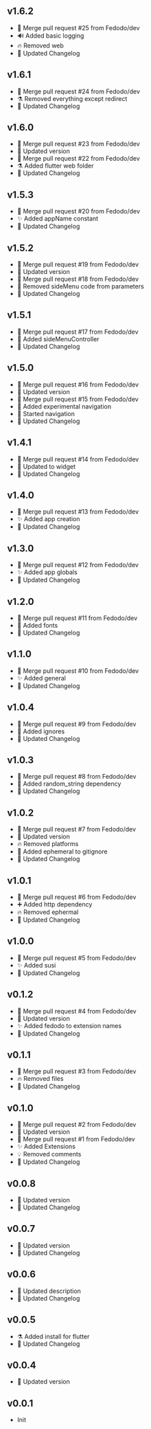 ## v1.6.2

-  🔀 Merge pull request #25 from Fedodo/dev
-  🔊 Added basic logging
-  🔥 Removed web
-  📝 Updated Changelog

## v1.6.1

-  🔀 Merge pull request #24 from Fedodo/dev
-  ⚗️ Removed everything except redirect
-  📝 Updated Changelog

## v1.6.0

-  🔀 Merge pull request #23 from Fedodo/dev
-  🔖 Updated version
-  🔀 Merge pull request #22 from Fedodo/dev
-  ⚗️ Added flutter web folder
-  📝 Updated Changelog

## v1.5.3

-  🔀 Merge pull request #20 from Fedodo/dev
-  ✨ Added appName constant
-  📝 Updated Changelog

## v1.5.2

-  🔀 Merge pull request #19 from Fedodo/dev
-  🔖 Updated version
-  🔀 Merge pull request #18 from Fedodo/dev
-  🚧 Removed sideMenu code from parameters
-  📝 Updated Changelog

## v1.5.1

-  🔀 Merge pull request #17 from Fedodo/dev
-  🚧 Added sideMenuController
-  📝 Updated Changelog

## v1.5.0

-  🔀 Merge pull request #16 from Fedodo/dev
-  🔖 Updated version
-  🔀 Merge pull request #15 from Fedodo/dev
-  🚧 Added experimental navigation
-  🚧 Started navigation
-  📝 Updated Changelog

## v1.4.1

-  🔀 Merge pull request #14 from Fedodo/dev
-  🐛 Updated to widget
-  📝 Updated Changelog

## v1.4.0

-  🔀 Merge pull request #13 from Fedodo/dev
-  ✨ Added app creation
-  📝 Updated Changelog

## v1.3.0

-  🔀 Merge pull request #12 from Fedodo/dev
-  ✨ Added app globals
-  📝 Updated Changelog

## v1.2.0

-  🔀 Merge pull request #11 from Fedodo/dev
-  🚚 Added fonts
-  📝 Updated Changelog

## v1.1.0

-  🔀 Merge pull request #10 from Fedodo/dev
-  ✨ Added general
-  📝 Updated Changelog

## v1.0.4

-  🔀 Merge pull request #9 from Fedodo/dev
-  💚 Added ignores
-  📝 Updated Changelog

## v1.0.3

-  🔀 Merge pull request #8 from Fedodo/dev
-  💚 Added random_string dependency
-  📝 Updated Changelog

## v1.0.2

-  🔀 Merge pull request #7 from Fedodo/dev
-  🔖 Updated version
-  🔥 Removed platforms
-  🙈 Added ephemeral to gitignore
-  📝 Updated Changelog

## v1.0.1

-  🔀 Merge pull request #6 from Fedodo/dev
-  ➕ Added http dependency
-  🔥 Removed ephermal
-  📝 Updated Changelog

## v1.0.0

-  🔀 Merge pull request #5 from Fedodo/dev
-  ✨ Added susi
-  📝 Updated Changelog

## v0.1.2

-  🔀 Merge pull request #4 from Fedodo/dev
-  🔖 Updated version
-  ✨ Added fedodo to extension names
-  📝 Updated Changelog

## v0.1.1

-  🔀 Merge pull request #3 from Fedodo/dev
-  🔥 Removed files
-  📝 Updated Changelog

## v0.1.0

-  🔀 Merge pull request #2 from Fedodo/dev
-  🔖 Updated version
-  🔀 Merge pull request #1 from Fedodo/dev
-  ✨ Added Extensions
-  💡 Removed comments
-  📝 Updated Changelog

## v0.0.8

-  🔖 Updated version
-  📝 Updated Changelog

## v0.0.7

-  🔖 Updated version
-  📝 Updated Changelog

## v0.0.6

-  🔧 Updated description
-  📝 Updated Changelog

## v0.0.5

-  ⚗️ Added install for flutter
-  📝 Updated Changelog

## v0.0.4

-  🔖 Updated version

## v0.0.1

- Init